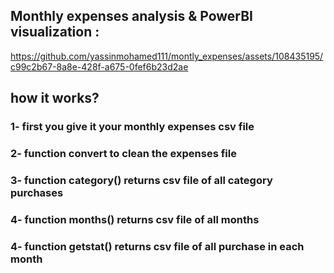 <h2>Monthly expenses analysis & PowerBI visualization : </h2>






https://github.com/yassinmohamed111/montly_expenses/assets/108435195/c99c2b67-8a8e-428f-a675-0fef6b23d2ae







<h2>how it works?</h2>
<h3>1- first you give it your monthly expenses csv file</h3>
<h3>2-  function convert to clean the expenses file</h3>
<h3>3- function category() returns csv file of all category purchases</h3>
<h3>4- function months() returns csv file of all months
<h3>4- function getstat() returns csv file of all purchase in each month</h3>

